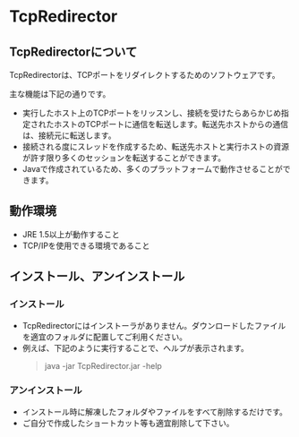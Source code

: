 # TcpRedirector

## TcpRedirectorについて

TcpRedirectorは、TCPポートをリダイレクトするためのソフトウェアです。

主な機能は下記の通りです。

* 実行したホスト上のTCPポートをリッスンし、接続を受けたらあらかじめ指定されたホストのTCPポートに通信を転送します。転送先ホストからの通信は、接続元に転送します。
* 接続される度にスレッドを作成するため、転送先ホストと実行ホストの資源が許す限り多くのセッションを転送することができます。
* Javaで作成されているため、多くのプラットフォームで動作させることができます。


## 動作環境

* JRE 1.5以上が動作すること
* TCP/IPを使用できる環境であること


## インストール、アンインストール

### インストール
* TcpRedirectorにはインストーラがありません。ダウンロードしたファイルを適宜のフォルダに配置してご利用ください。
* 例えば、下記のように実行することで、ヘルプが表示されます。
  > java -jar TcpRedirector.jar -help

### アンインストール
* インストール時に解凍したフォルダやファイルをすべて削除するだけです。
* ご自分で作成したショートカット等も適宜削除して下さい。
